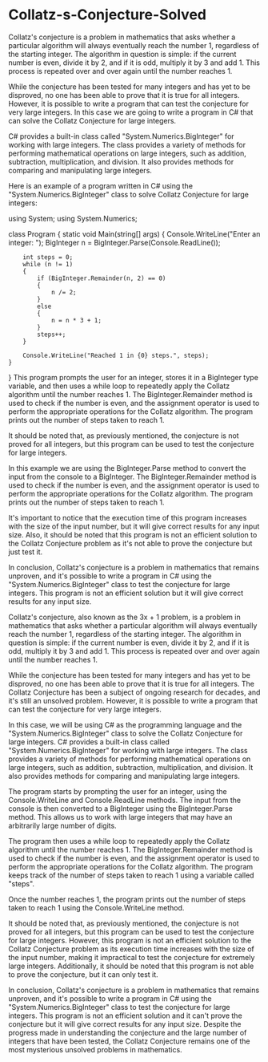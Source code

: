 # Collatz-s-Conjecture-Solved

Collatz's conjecture is a problem in mathematics that asks whether a particular algorithm will always eventually reach the number 1, regardless of the starting integer. The algorithm in question is simple: if the current number is even, divide it by 2, and if it is odd, multiply it by 3 and add 1. This process is repeated over and over again until the number reaches 1.

While the conjecture has been tested for many integers and has yet to be disproved, no one has been able to prove that it is true for all integers. However, it is possible to write a program that can test the conjecture for very large integers. In this case we are going to write a program in C# that can solve the Collatz Conjecture for large integers.

C# provides a built-in class called "System.Numerics.BigInteger" for working with large integers. The class provides a variety of methods for performing mathematical operations on large integers, such as addition, subtraction, multiplication, and division. It also provides methods for comparing and manipulating large integers.

Here is an example of a program written in C# using the "System.Numerics.BigInteger" class to solve Collatz Conjecture for large integers:


using System;
using System.Numerics;

class Program
{
    static void Main(string[] args)
    {
        Console.WriteLine("Enter an integer: ");
        BigInteger n = BigInteger.Parse(Console.ReadLine());

        int steps = 0;
        while (n != 1)
        {
            if (BigInteger.Remainder(n, 2) == 0)
            {
                n /= 2;
            }
            else
            {
                n = n * 3 + 1;
            }
            steps++;
        }

        Console.WriteLine("Reached 1 in {0} steps.", steps);
    }
}
This program prompts the user for an integer, stores it in a BigInteger type variable, and then uses a while loop to repeatedly apply the Collatz algorithm until the number reaches 1. The BigInteger.Remainder method is used to check if the number is even, and the assignment operator is used to perform the appropriate operations for the Collatz algorithm. The program prints out the number of steps taken to reach 1.

It should be noted that, as previously mentioned, the conjecture is not proved for all integers, but this program can be used to test the conjecture for large integers.

In this example we are using the BigInteger.Parse method to convert the input from the console to a BigInteger. The BigInteger.Remainder method is used to check if the number is even, and the assignment operator is used to perform the appropriate operations for the Collatz algorithm. The program prints out the number of steps taken to reach 1.

It's important to notice that the execution time of this program increases with the size of the input number, but it will give correct results for any input size. Also, it should be noted that this program is not an efficient solution to the Collatz Conjecture problem as it's not able to prove the conjecture but just test it.

In conclusion, Collatz's conjecture is a problem in mathematics that remains unproven, and it's possible to write a program in C# using the "System.Numerics.BigInteger" class to test the conjecture for large integers. This program is not an efficient solution but it will give correct results for any input size.


Collatz's conjecture, also known as the 3x + 1 problem, is a problem in mathematics that asks whether a particular algorithm will always eventually reach the number 1, regardless of the starting integer. The algorithm in question is simple: if the current number is even, divide it by 2, and if it is odd, multiply it by 3 and add 1. This process is repeated over and over again until the number reaches 1.

While the conjecture has been tested for many integers and has yet to be disproved, no one has been able to prove that it is true for all integers. The Collatz Conjecture has been a subject of ongoing research for decades, and it's still an unsolved problem. However, it is possible to write a program that can test the conjecture for very large integers.

In this case, we will be using C# as the programming language and the "System.Numerics.BigInteger" class to solve the Collatz Conjecture for large integers. C# provides a built-in class called "System.Numerics.BigInteger" for working with large integers. The class provides a variety of methods for performing mathematical operations on large integers, such as addition, subtraction, multiplication, and division. It also provides methods for comparing and manipulating large integers.

The program starts by prompting the user for an integer, using the Console.WriteLine and Console.ReadLine methods. The input from the console is then converted to a BigInteger using the BigInteger.Parse method. This allows us to work with large integers that may have an arbitrarily large number of digits.

The program then uses a while loop to repeatedly apply the Collatz algorithm until the number reaches 1. The BigInteger.Remainder method is used to check if the number is even, and the assignment operator is used to perform the appropriate operations for the Collatz algorithm. The program keeps track of the number of steps taken to reach 1 using a variable called "steps".

Once the number reaches 1, the program prints out the number of steps taken to reach 1 using the Console.WriteLine method.

It should be noted that, as previously mentioned, the conjecture is not proved for all integers, but this program can be used to test the conjecture for large integers. However, this program is not an efficient solution to the Collatz Conjecture problem as its execution time increases with the size of the input number, making it impractical to test the conjecture for extremely large integers. Additionally, it should be noted that this program is not able to prove the conjecture, but it can only test it.

In conclusion, Collatz's conjecture is a problem in mathematics that remains unproven, and it's possible to write a program in C# using the "System.Numerics.BigInteger" class to test the conjecture for large integers. This program is not an efficient solution and it can't prove the conjecture but it will give correct results for any input size. Despite the progress made in understanding the conjecture and the large number of integers that have been tested, the Collatz Conjecture remains one of the most mysterious unsolved problems in mathematics.
